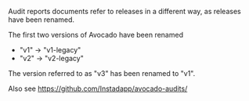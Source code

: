 Audit reports documents refer to releases in a different way, as releases have been renamed.

The first two versions of Avocado have been renamed

- "v1" -> "v1-legacy"
- "v2" -> "v2-legacy"

The version referred to as "v3" has been renamed to "v1".

Also see https://github.com/Instadapp/avocado-audits/
